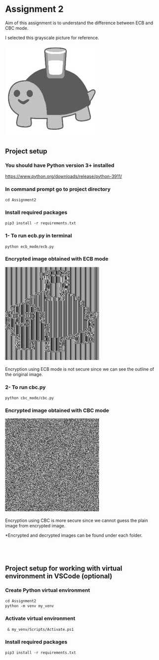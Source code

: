 # Assignment 2

Aim of this assignment is to understand the difference between ECB and CBC mode.

I selected this grayscale picture for reference.

![demo_image](https://github.com/snnehir/CENG474-Hw/blob/master/Assignment2/turtle.png)


## Project setup

### You should have Python version 3+ installed

https://www.python.org/downloads/release/python-3911/


### In command prompt go to project directory
```
cd Assignment2
```

### Install required packages
```
pip3 install -r requirements.txt
```

### 1- To run ecb.py in terminal
```
python ecb_mode/ecb.py
```

### Encrypted image obtained with ECB mode
![encrypted_image_ecb](https://github.com/snnehir/CENG474-Hw/blob/master/Assignment2/results/encrypted_ecb.png)

Encryption using ECB mode is not secure since we can see the outline of the original image.


### 2- To run cbc.py
```
python cbc_mode/cbc.py
```

### Encrypted image obtained with CBC mode
![encrypted_image_cbc](https://github.com/snnehir/CENG474-Hw/blob/master/Assignment2/results/encrypted_cbc.png)

Encryption using CBC is more secure since we cannot guess the plain image from encrypted image.

*Encrypted and decrypted images can be found under each folder.

#

&nbsp;

## Project setup for working with virtual environment in VSCode (optional)

### Create Python virtual environment
```
cd Assignment2
python -m venv my_venv 
```

### Activate virtual environment
```
 & my_venv/Scripts/Activate.ps1  
```

### Install required packages
```
pip3 install -r requirements.txt
```
